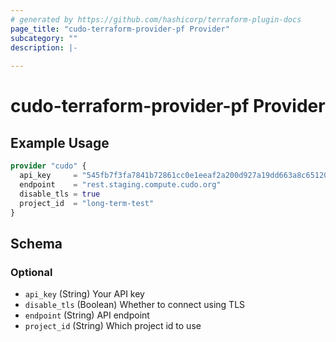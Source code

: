 ```yaml
---
# generated by https://github.com/hashicorp/terraform-plugin-docs
page_title: "cudo-terraform-provider-pf Provider"
subcategory: ""
description: |-
  
---
```


# cudo-terraform-provider-pf Provider



## Example Usage

```terraform
provider "cudo" {
  api_key     = "545fb7f3fa7841b72861cc0e1eeaf2a200d927a19dd663a8c6512081c81f4f9f"
  endpoint    = "rest.staging.compute.cudo.org"
  disable_tls = true
  project_id  = "long-term-test"
}
```

<!-- schema generated by tfplugindocs -->
## Schema

### Optional

- `api_key` (String) Your API key
- `disable_tls` (Boolean) Whether to connect using TLS
- `endpoint` (String) API endpoint
- `project_id` (String) Which project id to use
